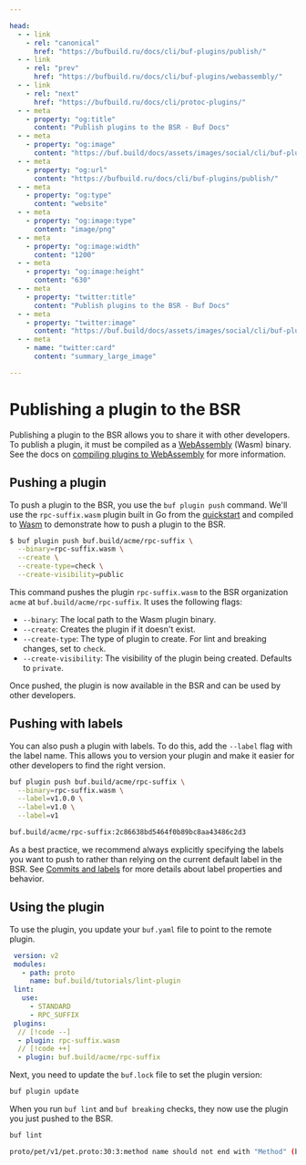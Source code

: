 ```yaml
---

head:
  - - link
    - rel: "canonical"
      href: "https://bufbuild.ru/docs/cli/buf-plugins/publish/"
  - - link
    - rel: "prev"
      href: "https://bufbuild.ru/docs/cli/buf-plugins/webassembly/"
  - - link
    - rel: "next"
      href: "https://bufbuild.ru/docs/cli/protoc-plugins/"
  - - meta
    - property: "og:title"
      content: "Publish plugins to the BSR - Buf Docs"
  - - meta
    - property: "og:image"
      content: "https://buf.build/docs/assets/images/social/cli/buf-plugins/publish.png"
  - - meta
    - property: "og:url"
      content: "https://bufbuild.ru/docs/cli/buf-plugins/publish/"
  - - meta
    - property: "og:type"
      content: "website"
  - - meta
    - property: "og:image:type"
      content: "image/png"
  - - meta
    - property: "og:image:width"
      content: "1200"
  - - meta
    - property: "og:image:height"
      content: "630"
  - - meta
    - property: "twitter:title"
      content: "Publish plugins to the BSR - Buf Docs"
  - - meta
    - property: "twitter:image"
      content: "https://buf.build/docs/assets/images/social/cli/buf-plugins/publish.png"
  - - meta
    - name: "twitter:card"
      content: "summary_large_image"

---
```


# Publishing a plugin to the BSR

Publishing a plugin to the BSR allows you to share it with other developers. To publish a plugin, it must be compiled as a [WebAssembly](https://webassembly.org/) (Wasm) binary. See the docs on [compiling plugins to WebAssembly](../webassembly/) for more information.

## Pushing a plugin

To push a plugin to the BSR, you use the `buf plugin push` command. We'll use the `rpc-suffix.wasm` plugin built in Go from the [quickstart](../tutorial-create-buf-plugin/) and compiled to [Wasm](../webassembly/) to demonstrate how to push a plugin to the BSR.

```sh
$ buf plugin push buf.build/acme/rpc-suffix \
  --binary=rpc-suffix.wasm \
  --create \
  --create-type=check \
  --create-visibility=public
```

This command pushes the plugin `rpc-suffix.wasm` to the BSR organization `acme` at `buf.build/acme/rpc-suffix`. It uses the following flags:

- `--binary`: The local path to the Wasm plugin binary.
- `--create`: Creates the plugin if it doesn't exist.
- `--create-type`: The type of plugin to create. For lint and breaking changes, set to `check`.
- `--create-visibility`: The visibility of the plugin being created. Defaults to `private`.

Once pushed, the plugin is now available in the BSR and can be used by other developers.

## Pushing with labels

You can also push a plugin with labels. To do this, add the `--label` flag with the label name. This allows you to version your plugin and make it easier for other developers to find the right version.

```sh
buf plugin push buf.build/acme/rpc-suffix \
  --binary=rpc-suffix.wasm \
  --label=v1.0.0 \
  --label=v1.0 \
  --label=v1

buf.build/acme/rpc-suffix:2c86638bd5464f0b89bc8aa43486c2d3
```

As a best practice, we recommend always explicitly specifying the labels you want to push to rather than relying on the current default label in the BSR. See [Commits and labels](../../../bsr/commits-labels/) for more details about label properties and behavior.

## Using the plugin

To use the plugin, you update your `buf.yaml` file to point to the remote plugin.

```yaml
 version: v2
 modules:
   - path: proto
     name: buf.build/tutorials/lint-plugin
 lint:
   use:
     - STANDARD
     - RPC_SUFFIX
 plugins:
  // [!code --]
  - plugin: rpc-suffix.wasm
  // [!code ++]
  - plugin: buf.build/acme/rpc-suffix
```

Next, you need to update the `buf.lock` file to set the plugin version:

```sh
buf plugin update
```

When you run `buf lint` and `buf breaking` checks, they now use the plugin you just pushed to the BSR.

```sh
buf lint

proto/pet/v1/pet.proto:30:3:method name should not end with "Method" (buf.build/acme/rpc-suffix)
```
